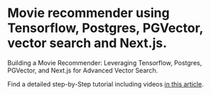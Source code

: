 # Movie recommender using Tensorflow, Postgres, PGVector, vector search and Next.js.

Building a Movie Recommender: Leveraging Tensorflow, Postgres, PGVector, and Next.js for Advanced Vector Search.

Find a detailed step-by-Step tutorial including videos [in this article](TODO).